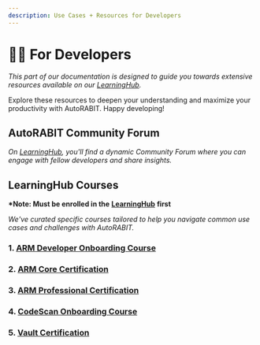 ```yaml
---
description: Use Cases + Resources for Developers
---
```


# 👩‍💻 For Developers

_This part of our documentation is designed to guide you towards extensive resources available on our_ [_LearningHub_](https://learninghub.autorabit.com/)_._

Explore these resources to deepen your understanding and maximize your productivity with AutoRABIT. Happy developing!

## AutoRABIT Community Forum

_On_ [_LearningHub_](https://learninghub.autorabit.com/mod/forum/view.php?id=463)_, you'll find a dynamic Community Forum where you can engage with fellow developers and share insights._

## LearningHub Courses

**\*Note: Must be enrolled in the** [**LearningHub**](https://learninghub.autorabit.com/mod/forum/view.php?id=463) **first**

_We've curated specific courses tailored to help you navigate common use cases and challenges with AutoRABIT._

### 1.  [ARM Developer Onboarding Course](https://learninghub.autorabit.com/course/view.php?id=49)

### 2. [ARM Core Certification](https://learninghub.autorabit.com/course/view.php?id=51)

### 3. [ARM Professional Certification](https://learninghub.autorabit.com/course/view.php?id=52)

### 4. [CodeScan Onboarding Course](https://learninghub.autorabit.com/course/view.php?id=42)

### 5. [Vault Certification](https://learninghub.autorabit.com/course/view.php?id=43)

